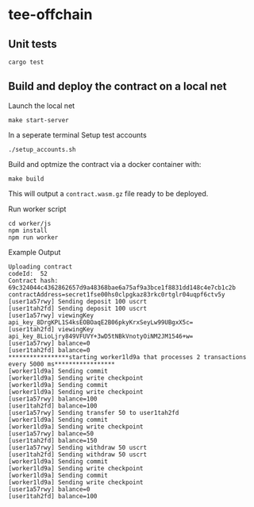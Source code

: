 # tee-offchain

## Unit tests
```
cargo test
```

## Build and deploy the contract on a local net
Launch the local net
```
make start-server
```

In a seperate terminal Setup test accounts
```
./setup_accounts.sh
```

Build and optmize the contract via a docker container with:
```
make build
```
This will output a `contract.wasm.gz` file ready to be deployed.


Run worker script
```
cd worker/js
npm install
npm run worker
```

Example Output
```
Uploading contract
codeId:  52
Contract hash: 69c324044c4362862657d9a48368bae6a75af9a3bce1f8831dd148c4e7cb1c2b
contractAddress=secret1fse00hs0clpgkaz83rkc0rtglr04uqpf6ctv5y
[user1a57rwy] Sending deposit 100 uscrt
[user1tah2fd] Sending deposit 100 uscrt
[user1a57rwy] viewingKey api_key_8DrgKPL1S4ksEOBOaqE2B06pkyKrxSeyLw99UBgxX5c=
[user1tah2fd] viewingKey api_key_8LioLjry849VFUVY+3wD5tNBkVnotyOiNM2JM1546+w=
[user1a57rwy] balance=0
[user1tah2fd] balance=0
*****************starting worker1ld9a that processes 2 transactions every 5000 ms*****************
[worker1ld9a] Sending commit
[worker1ld9a] Sending write checkpoint
[worker1ld9a] Sending commit
[worker1ld9a] Sending write checkpoint
[user1a57rwy] balance=100
[user1tah2fd] balance=100
[user1a57rwy] Sending transfer 50 to user1tah2fd
[worker1ld9a] Sending commit
[worker1ld9a] Sending write checkpoint
[user1a57rwy] balance=50
[user1tah2fd] balance=150
[user1a57rwy] Sending withdraw 50 uscrt
[user1tah2fd] Sending withdraw 50 uscrt
[worker1ld9a] Sending commit
[worker1ld9a] Sending write checkpoint
[worker1ld9a] Sending commit
[worker1ld9a] Sending write checkpoint
[user1a57rwy] balance=0
[user1tah2fd] balance=100
```